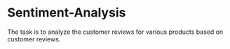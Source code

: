 # Sentiment-Analysis
The task is to analyze the customer reviews for various products based on customer reviews.
